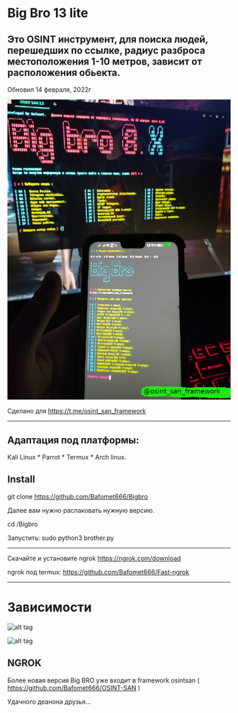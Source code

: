 # Big Bro 13 lite
## Это OSINT инструмент, для поиска людей, перешедших по ссылке, радиус разброса местоположения 1-10 метров, зависит от расположения обьекта.

 Обновил 14 февраля, 2022г
 
![alt tag](https://github.com/Bafomet666/screen/blob/main/Big%20Bro%20logo.png)​

Сделано для https://t.me/osint_san_framework

---

## Адаптация под платформы:

Kali Linux * Parrot * Termux * Arch linux.

## Install

git clone https://github.com/Bafomet666/Bigbro

  Далее вам нужно распаковать нужную версию.

  cd /Bigbro

  Запустить: sudo python3 brother.py

---
  Скачайте и установите ngrok https://ngrok.com/download

  ngrok под termux: https://github.com/Bafomet666/Fast-ngrok

---

# Зависимости

![alt tag](https://camo.githubusercontent.com/d4d0378438eebbdfdf98948d518a47cb34bd241b3c836aaae47255a64f2c3bbe/68747470733a2f2f696d672e736869656c64732e696f2f62616467652f507974686f6e2d332e372532422d627269676874677265656e)

![alt tag](https://camo.githubusercontent.com/26043b6db7e2aee509448570c835702e9cd39397b53b18ac86b2b11090d08c26/68747470733a2f2f63646e2e737667706f726e2e636f6d2f6c6f676f732f707974686f6e2e737667)

NGROK 
  ---
  
  Более новая версия Big BRO уже входит в framework osintsan ( https://github.com/Bafomet666/OSINT-SAN )

Удачного деанона друзья...
